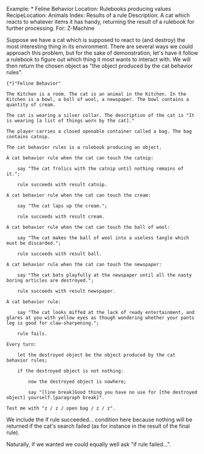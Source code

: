 Example: * Feline Behavior
Location: Rulebooks producing values
RecipeLocation: Animals
Index: Results of a rule
Description: A cat which reacts to whatever items it has handy, returning the result of a rulebook for further processing.
For: Z-Machine

  
Suppose we have a cat which is supposed to react to (and destroy) the most interesting thing in its environment. There are several ways we could approach this problem, but for the sake of demonstration, let's have it follow a rulebook to figure out which thing it most wants to interact with. We will then return the chosen object as "the object produced by the cat behavior rules".

  

``` inform7
{*}"Feline Behavior"

The Kitchen is a room. The cat is an animal in the Kitchen. In the Kitchen is a bowl, a ball of wool, a newspaper. The bowl contains a quantity of cream.

The cat is wearing a silver collar. The description of the cat is "It is wearing [a list of things worn by the cat]."

The player carries a closed openable container called a bag. The bag contains catnip.

The cat behavior rules is a rulebook producing an object.

A cat behavior rule when the cat can touch the catnip:

	say "The cat frolics with the catnip until nothing remains of it.";

	rule succeeds with result catnip.

A cat behavior rule when the cat can touch the cream:

	say "The cat laps up the cream.";

	rule succeeds with result cream.

A cat behavior rule when the cat can touch the ball of wool:

	say "The cat makes the ball of wool into a useless tangle which must be discarded.";

	rule succeeds with result ball.

A cat behavior rule when the cat can touch the newspaper:

	say "The cat bats playfully at the newspaper until all the nasty boring articles are destroyed.";

	rule succeeds with result newspaper.

A cat behavior rule:

	say "The cat looks miffed at the lack of ready entertainment, and glares at you with yellow eyes as though wondering whether your pants leg is good for claw-sharpening.";

	rule fails.

Every turn:

	let the destroyed object be the object produced by the cat behavior rules;

	if the destroyed object is not nothing:

		now the destroyed object is nowhere;

		say "[line break]Good thing you have no use for [the destroyed object] yourself.[paragraph break]".

Test me with "z / z / open bag / z / z".
```

  
We include the if rule succeeded... condition here because nothing will be returned if the cat's search failed (as for instance in the result of the final rule).

  
Naturally, if we wanted we could equally well ask "if rule failed...".

